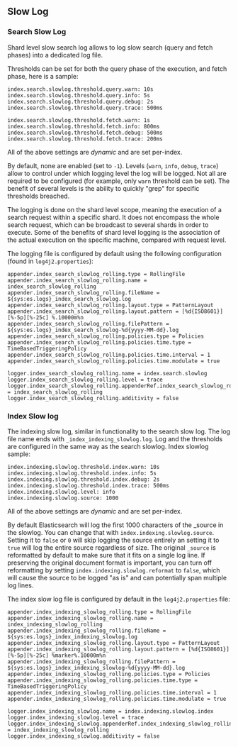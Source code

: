 ## Slow Log

### Search Slow Log

Shard level slow search log allows to log slow search (query and fetch phases) into a dedicated log file.

Thresholds can be set for both the query phase of the execution, and fetch phase, here is a sample:
    
    
    index.search.slowlog.threshold.query.warn: 10s
    index.search.slowlog.threshold.query.info: 5s
    index.search.slowlog.threshold.query.debug: 2s
    index.search.slowlog.threshold.query.trace: 500ms
    
    index.search.slowlog.threshold.fetch.warn: 1s
    index.search.slowlog.threshold.fetch.info: 800ms
    index.search.slowlog.threshold.fetch.debug: 500ms
    index.search.slowlog.threshold.fetch.trace: 200ms

All of the above settings are _dynamic_ and are set per-index.

By default, none are enabled (set to `-1`). Levels (`warn`, `info`, `debug`, `trace`) allow to control under which logging level the log will be logged. Not all are required to be configured (for example, only `warn` threshold can be set). The benefit of several levels is the ability to quickly "grep" for specific thresholds breached.

The logging is done on the shard level scope, meaning the execution of a search request within a specific shard. It does not encompass the whole search request, which can be broadcast to several shards in order to execute. Some of the benefits of shard level logging is the association of the actual execution on the specific machine, compared with request level.

The logging file is configured by default using the following configuration (found in `log4j2.properties`):
    
    
    appender.index_search_slowlog_rolling.type = RollingFile
    appender.index_search_slowlog_rolling.name = index_search_slowlog_rolling
    appender.index_search_slowlog_rolling.fileName = ${sys:es.logs}_index_search_slowlog.log
    appender.index_search_slowlog_rolling.layout.type = PatternLayout
    appender.index_search_slowlog_rolling.layout.pattern = [%d{ISO8601}][%-5p][%-25c] %.10000m%n
    appender.index_search_slowlog_rolling.filePattern = ${sys:es.logs}_index_search_slowlog-%d{yyyy-MM-dd}.log
    appender.index_search_slowlog_rolling.policies.type = Policies
    appender.index_search_slowlog_rolling.policies.time.type = TimeBasedTriggeringPolicy
    appender.index_search_slowlog_rolling.policies.time.interval = 1
    appender.index_search_slowlog_rolling.policies.time.modulate = true
    
    logger.index_search_slowlog_rolling.name = index.search.slowlog
    logger.index_search_slowlog_rolling.level = trace
    logger.index_search_slowlog_rolling.appenderRef.index_search_slowlog_rolling.ref = index_search_slowlog_rolling
    logger.index_search_slowlog_rolling.additivity = false

### Index Slow log

The indexing slow log, similar in functionality to the search slow log. The log file name ends with `_index_indexing_slowlog.log`. Log and the thresholds are configured in the same way as the search slowlog. Index slowlog sample:
    
    
    index.indexing.slowlog.threshold.index.warn: 10s
    index.indexing.slowlog.threshold.index.info: 5s
    index.indexing.slowlog.threshold.index.debug: 2s
    index.indexing.slowlog.threshold.index.trace: 500ms
    index.indexing.slowlog.level: info
    index.indexing.slowlog.source: 1000

All of the above settings are _dynamic_ and are set per-index.

By default Elasticsearch will log the first 1000 characters of the _source in the slowlog. You can change that with `index.indexing.slowlog.source`. Setting it to `false` or `0` will skip logging the source entirely an setting it to `true` will log the entire source regardless of size. The original `_source` is reformatted by default to make sure that it fits on a single log line. If preserving the original document format is important, you can turn off reformatting by setting `index.indexing.slowlog.reformat` to `false`, which will cause the source to be logged "as is" and can potentially span multiple log lines.

The index slow log file is configured by default in the `log4j2.properties` file:
    
    
    appender.index_indexing_slowlog_rolling.type = RollingFile
    appender.index_indexing_slowlog_rolling.name = index_indexing_slowlog_rolling
    appender.index_indexing_slowlog_rolling.fileName = ${sys:es.logs}_index_indexing_slowlog.log
    appender.index_indexing_slowlog_rolling.layout.type = PatternLayout
    appender.index_indexing_slowlog_rolling.layout.pattern = [%d{ISO8601}][%-5p][%-25c] %marker%.10000m%n
    appender.index_indexing_slowlog_rolling.filePattern = ${sys:es.logs}_index_indexing_slowlog-%d{yyyy-MM-dd}.log
    appender.index_indexing_slowlog_rolling.policies.type = Policies
    appender.index_indexing_slowlog_rolling.policies.time.type = TimeBasedTriggeringPolicy
    appender.index_indexing_slowlog_rolling.policies.time.interval = 1
    appender.index_indexing_slowlog_rolling.policies.time.modulate = true
    
    logger.index_indexing_slowlog.name = index.indexing.slowlog.index
    logger.index_indexing_slowlog.level = trace
    logger.index_indexing_slowlog.appenderRef.index_indexing_slowlog_rolling.ref = index_indexing_slowlog_rolling
    logger.index_indexing_slowlog.additivity = false
